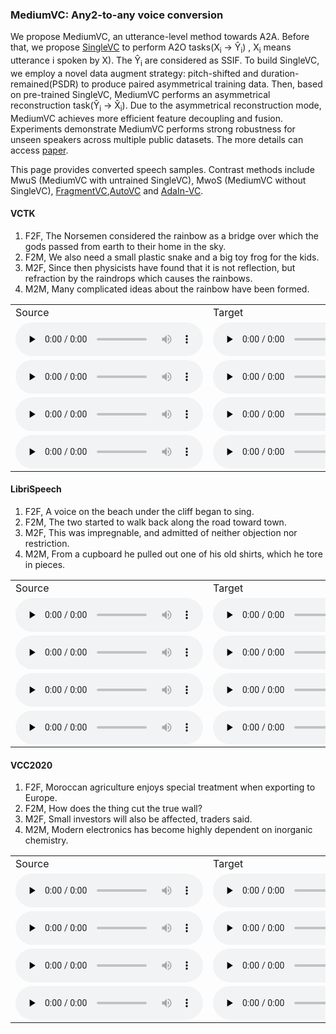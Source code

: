 ### MediumVC: Any2-to-any voice conversion
We propose MediumVC, an utterance-level method towards A2A. Before that, we propose [SingleVC](https://github.com/BrightGu/SingleVC) to perform A2O tasks(X<sub>i</sub> → Ŷ<sub>i</sub>) , X<sub>i</sub> means utterance i spoken by X). The Ŷ<sub>i</sub> are considered as SSIF. To build SingleVC, we employ a novel data augment strategy: pitch-shifted and duration-remained(PSDR) to produce paired asymmetrical training data. Then, based on pre-trained SingleVC, MediumVC performs an asymmetrical reconstruction task(Ŷ<sub>i</sub> → X̂<sub>i</sub>). Due to the asymmetrical reconstruction mode, MediumVC achieves more efficient feature decoupling and fusion. Experiments demonstrate MediumVC performs strong robustness for unseen speakers across multiple public datasets. The more details can access [paper](https://arxiv.org/abs/2110.02500).

This page provides converted speech samples. Contrast methods include MwuS (MediumVC with untrained SingleVC), MwoS (MediumVC without SingleVC), [FragmentVC](https://github.com/yistLin/FragmentVC),[AutoVC](https://github.com/auspicious3000/autovc) and [AdaIn-VC](https://github.com/jjery2243542/adaptive_voice_conversion). 

#### VCTK
1. F2F, The Norsemen considered the rainbow as a bridge over which the gods passed from earth to their home in the sky.
2. F2M, We also need a small plastic snake and a big toy frog for the kids. 
3. M2F, Since then physicists have found that it is not reflection, but refraction by the raindrops which causes the rainbows. 
4. M2M, Many complicated ideas about the rainbow have been formed.

<table>
   <tr>
      <td>Source</td>
      <td>Target</td>
      <td>MediumVC</td>
      <td>MwuS</td>
      <td>MwoS</td>
      <td>FragmentVC</td>
      <td>AutoVC</td>
      <td>AdaIn-VC</td>
   </tr>
   <tr>
      <td><audio id="audio" controls="" preload="none"> <source id="V1_s" src="converted_samples/VCTK/V1/1_src_fp240_016.wav"> </audio></td>
      <td><audio id="audio" controls="" preload="none"> <source id="V1_t" src="converted_samples/VCTK/V1/1_tar_fp231_018.wav"> </audio></td>
      <td><audio id="audio" controls="" preload="none"> <source id="V1_A" src="converted_samples/VCTK/V1/A_MediumVC.wav"> </audio></td>
      <td><audio id="audio" controls="" preload="none"> <source id="V1_B" src="converted_samples/VCTK/V1/B_M_WU_S.wav"> </audio></td>
      <td><audio id="audio" controls="" preload="none"> <source id="V1_C" src="converted_samples/VCTK/V1/C_M_WO_S.wav"> </audio></td>
      <td><audio id="audio" controls="" preload="none"> <source id="V1_D" src="converted_samples/VCTK/V1/D_FragmentVC.wav"> </audio></td>
      <td><audio id="audio" controls="" preload="none"> <source id="V1_E" src="converted_samples/VCTK/V1/E_AutoVC.wav"> </audio></td>
      <td><audio id="audio" controls="" preload="none"> <source id="V1_F" src="converted_samples/VCTK/V1/F_AdaIN-VC.wav"> </audio></td>
   </tr>
   <tr>
      <td><audio id="audio" controls="" preload="none"> <source id="V8_s" src="converted_samples/VCTK/V8/8_src_fp231_004.wav"> </audio></td>
      <td><audio id="audio" controls="" preload="none"> <source id="V8_t" src="converted_samples/VCTK/V8/8_tar_mp275_004.wav"> </audio></td>
      <td><audio id="audio" controls="" preload="none"> <source id="V8_A" src="converted_samples/VCTK/V8/A_MediumVC.wav"> </audio></td>
      <td><audio id="audio" controls="" preload="none"> <source id="V8_B" src="converted_samples/VCTK/V8/B_M_WU_S.wav"> </audio></td>
      <td><audio id="audio" controls="" preload="none"> <source id="V8_C" src="converted_samples/VCTK/V8/C_M_WO_S.wav"> </audio></td>
      <td><audio id="audio" controls="" preload="none"> <source id="V8_D" src="converted_samples/VCTK/V8/D_FragmentVC.wav"> </audio></td>
      <td><audio id="audio" controls="" preload="none"> <source id="V8_E" src="converted_samples/VCTK/V8/E_AutoVC.wav"> </audio></td>
      <td><audio id="audio" controls="" preload="none"> <source id="V8_F" src="converted_samples/VCTK/V8/F_AdaIN-VC.wav"> </audio></td>
   </tr>
   <tr>
      <td><audio id="audio" controls="" preload="none"> <source id="V14_s" src="converted_samples/VCTK/V14/14_src_mp275_019.wav"> </audio></td>
      <td><audio id="audio" controls="" preload="none"> <source id="V14_t" src="converted_samples/VCTK/V14/14_tar_fp231_006.wav"> </audio></td>
      <td><audio id="audio" controls="" preload="none"> <source id="V14_A" src="converted_samples/VCTK/V14/A_MediumVC.wav"> </audio></td>
      <td><audio id="audio" controls="" preload="none"> <source id="V14_B" src="converted_samples/VCTK/V14/B_M_WU_S.wav"> </audio></td>
      <td><audio id="audio" controls="" preload="none"> <source id="V14_C" src="converted_samples/VCTK/V14/C_M_WO_S.wav"> </audio></td>
      <td><audio id="audio" controls="" preload="none"> <source id="V14_D" src="converted_samples/VCTK/V14/D_FragmentVC.wav"> </audio></td>
      <td><audio id="audio" controls="" preload="none"> <source id="V14_E" src="converted_samples/VCTK/V14/E_AutoVC.wav"> </audio></td>
      <td><audio id="audio" controls="" preload="none"> <source id="V14_F" src="converted_samples/VCTK/V14/F_AdaIN-VC.wav"> </audio></td>
   </tr>
   <tr>
      <td><audio id="audio" controls="" preload="none"> <source id="V19_s" src="converted_samples/VCTK/V19/19_src_mp275_020.wav"> </audio></td>
      <td><audio id="audio" controls="" preload="none"> <source id="V19_t" src="converted_samples/VCTK/V19/19_tar_mp226_009.wav"> </audio></td>
      <td><audio id="audio" controls="" preload="none"> <source id="V19_A" src="converted_samples/VCTK/V19/A_MediumVC.wav"> </audio></td>
      <td><audio id="audio" controls="" preload="none"> <source id="V19_B" src="converted_samples/VCTK/V19/B_M_WU_S.wav"> </audio></td>
      <td><audio id="audio" controls="" preload="none"> <source id="V19_C" src="converted_samples/VCTK/V19/C_M_WO_S.wav"> </audio></td>
      <td><audio id="audio" controls="" preload="none"> <source id="V19_D" src="converted_samples/VCTK/V19/D_FragmentVC.wav"> </audio></td>
      <td><audio id="audio" controls="" preload="none"> <source id="V19_E" src="converted_samples/VCTK/V19/E_AutoVC.wav"> </audio></td>
      <td><audio id="audio" controls="" preload="none"> <source id="V19_F" src="converted_samples/VCTK/V19/F_AdaIN-VC.wav"> </audio></td>
   </tr>
   
</table>

#### LibriSpeech
1. F2F, A voice on the beach under the cliff began to sing.
2. F2M, The two started to walk back along the road toward town.
3. M2F, This was impregnable, and admitted of neither objection nor restriction.
4. M2M, From a cupboard he pulled out one of his old shirts, which he tore in pieces.

<table>
   <tr>
      <td>Source</td>
      <td>Target</td>
      <td>MediumVC</td>
      <td>MwuS</td>
      <td>MwoS</td>
      <td>FragmentVC</td>
      <td>AutoVC</td>
      <td>AdaIn-VC</td>
   </tr>
   <tr>
      <td><audio id="audio" controls="" preload="none"> <source id="L2_s" src="converted_samples/LibriSpeech/L2/2_src_f1093_132891_000015_000000.wav"> </audio></td>
      <td><audio id="audio" controls="" preload="none"> <source id="L2_t" src="converted_samples/LibriSpeech/L2/2_tar_f1060_134451_000005_000002.wav"> </audio></td>
      <td><audio id="audio" controls="" preload="none"> <source id="L2_A" src="converted_samples/LibriSpeech/L2/A_MediumVC.wav"> </audio></td>
      <td><audio id="audio" controls="" preload="none"> <source id="L2_B" src="converted_samples/LibriSpeech/L2/B_M_WU_S.wav"> </audio></td>
      <td><audio id="audio" controls="" preload="none"> <source id="L2_C" src="converted_samples/LibriSpeech/L2/C_M_WO_S.wav"> </audio></td>
      <td><audio id="audio" controls="" preload="none"> <source id="L2_D" src="converted_samples/LibriSpeech/L2/D_FragmentVC.wav"> </audio></td>
      <td><audio id="audio" controls="" preload="none"> <source id="L2_E" src="converted_samples/LibriSpeech/L2/E_AutoVC.wav"> </audio></td>
      <td><audio id="audio" controls="" preload="none"> <source id="L2_F" src="converted_samples/LibriSpeech/L2/F_AdaIN-VC.wav"> </audio></td>
   </tr>
   <tr>
      <td><audio id="audio" controls="" preload="none"> <source id="L3_s"  src="converted_samples/LibriSpeech/L3/3_src_f1060_134451_000011_000002.wav"> </audio></td>
      <td><audio id="audio" controls="" preload="none"> <source id="L3_t" src="converted_samples/LibriSpeech/L3/3_tar_m1025_92814_000029_000002.wav"> </audio></td>
      <td><audio id="audio" controls="" preload="none"> <source id="L3_A" src="converted_samples/LibriSpeech/L3/A_MediumVC.wav"> </audio></td>
      <td><audio id="audio" controls="" preload="none"> <source id="L3_B" src="converted_samples/LibriSpeech/L3/B_M_WU_S.wav"> </audio></td>
      <td><audio id="audio" controls="" preload="none"> <source id="L3_C" src="converted_samples/LibriSpeech/L3/C_M_WO_S.wav"> </audio></td>
      <td><audio id="audio" controls="" preload="none"> <source id="L3_D" src="converted_samples/LibriSpeech/L3/D_FragmentVC.wav"> </audio></td>
      <td><audio id="audio" controls="" preload="none"> <source id="L3_E" src="converted_samples/LibriSpeech/L3/E_AutoVC.wav"> </audio></td>
      <td><audio id="audio" controls="" preload="none"> <source id="L3_F" src="converted_samples/LibriSpeech/L3/F_AdaIN-VC.wav"> </audio></td>
   </tr>
   <tr>
      <td><audio id="audio" controls="" preload="none"> <source id="L8_s"  src="converted_samples/LibriSpeech/L8/8_src_m1365_134830_000055_000001.wav"> </audio></td>
      <td><audio id="audio" controls="" preload="none"> <source id="L8_t" src="converted_samples/LibriSpeech/L8/8_tar_f1060_134451_000017_000006.wav"> </audio></td>
      <td><audio id="audio" controls="" preload="none"> <source id="L8_A" src="converted_samples/LibriSpeech/L8/A_MediumVC.wav"> </audio></td>
      <td><audio id="audio" controls="" preload="none"> <source id="L8_B" src="converted_samples/LibriSpeech/L8/B_M_WU_S.wav"> </audio></td>
      <td><audio id="audio" controls="" preload="none"> <source id="L8_C" src="converted_samples/LibriSpeech/L8/C_M_WO_S.wav"> </audio></td>
      <td><audio id="audio" controls="" preload="none"> <source id="L8_D" src="converted_samples/LibriSpeech/L8/D_FragmentVC.wav"> </audio></td>
      <td><audio id="audio" controls="" preload="none"> <source id="L8_E" src="converted_samples/LibriSpeech/L8/E_AutoVC.wav"> </audio></td>
      <td><audio id="audio" controls="" preload="none"> <source id="L8_F" src="converted_samples/LibriSpeech/L8/F_AdaIN-VC.wav"> </audio></td>
   </tr>
   <tr>
      <td><audio id="audio" controls="" preload="none"> <source id="L11_s"  src="converted_samples/LibriSpeech/L11/11_src_m1365_134830_000029_000001.wav"> </audio></td>
      <td><audio id="audio" controls="" preload="none"> <source id="L11_t" src="converted_samples/LibriSpeech/L11/11_tar_m1313_135020_000031_000000.wav"> </audio></td>
      <td><audio id="audio" controls="" preload="none"> <source id="L11_A" src="converted_samples/LibriSpeech/L11/A_MediumVC.wav"> </audio></td>
      <td><audio id="audio" controls="" preload="none"> <source id="L11_B" src="converted_samples/LibriSpeech/L11/B_M_WU_S.wav"> </audio></td>
      <td><audio id="audio" controls="" preload="none"> <source id="L11_C" src="converted_samples/LibriSpeech/L11/C_M_WO_S.wav"> </audio></td>
      <td><audio id="audio" controls="" preload="none"> <source id="L11_D" src="converted_samples/LibriSpeech/L11/D_FragmentVC.wav"> </audio></td>
      <td><audio id="audio" controls="" preload="none"> <source id="L11_E" src="converted_samples/LibriSpeech/L11/E_AutoVC.wav"> </audio></td>
      <td><audio id="audio" controls="" preload="none"> <source id="L11_F" src="converted_samples/LibriSpeech/L11/F_AdaIN-VC.wav"> </audio></td>
   </tr>
</table>

#### VCC2020
1. F2F, Moroccan agriculture enjoys special treatment when exporting to Europe.
2. F2M, How does the thing cut the true wall?
3. M2F, Small investors will also be affected, traders said.
4. M2M, Modern electronics has become highly dependent on inorganic chemistry.
<table>
   <tr>
      <td>Source</td>
      <td>Target</td>
      <td>MediumVC</td>
      <td>MwuS</td>
      <td>MwoS</td>
      <td>FragmentVC</td>
      <td>AutoVC</td>
      <td>AdaIn-VC</td>
   </tr>
   <tr>
      <td><audio id="audio" controls="" preload="none"> <source id="C14_s" src="converted_samples/VCC/C14/14_src_SEF2_E10051.wav"> </audio></td>
      <td><audio id="audio" controls="" preload="none"> <source id="C14_t" src="converted_samples/VCC/C14/14_tar_TEF1_E10054.wav"> </audio></td>
      <td><audio id="audio" controls="" preload="none"> <source id="C14_A" src="converted_samples/VCC/C14/A_MediumVC.wav"> </audio></td>
      <td><audio id="audio" controls="" preload="none"> <source id="C14_B" src="converted_samples/VCC/C14/B_M_WU_S.wav"> </audio></td>
      <td><audio id="audio" controls="" preload="none"> <source id="C14_C" src="converted_samples/VCC/C14/C_M_WO_S.wav"> </audio></td>
      <td><audio id="audio" controls="" preload="none"> <source id="C14_D" src="converted_samples/VCC/C14/D_FragmentVC.wav"> </audio></td>
      <td><audio id="audio" controls="" preload="none"> <source id="C14_E" src="converted_samples/VCC/C14/E_AutoVC.wav"> </audio></td>
      <td><audio id="audio" controls="" preload="none"> <source id="C14_F" src="converted_samples/VCC/C14/F_AdaIN-VC.wav"> </audio></td>
   </tr>
   <tr>
      <td><audio id="audio" controls="" preload="none"> <source id="C1_s" src="converted_samples/VCC/C1/1_src_SEF2_E10043.wav"> </audio></td>
      <td><audio id="audio" controls="" preload="none"> <source id="C1_t" src="converted_samples/VCC/C1/1_tar_TEM1_E10054.wav"> </audio></td>
      <td><audio id="audio" controls="" preload="none"> <source id="C1_A" src="converted_samples/VCC/C1/A_MediumVC.wav"> </audio></td>
      <td><audio id="audio" controls="" preload="none"> <source id="C1_B" src="converted_samples/VCC/C1/B_M_WU_S.wav"> </audio></td>
      <td><audio id="audio" controls="" preload="none"> <source id="C1_C" src="converted_samples/VCC/C1/C_M_WO_S.wav"> </audio></td>
      <td><audio id="audio" controls="" preload="none"> <source id="C1_D" src="converted_samples/VCC/C1/D_FragmentVC.wav"> </audio></td>
      <td><audio id="audio" controls="" preload="none"> <source id="C1_E" src="converted_samples/VCC/C1/E_AutoVC.wav"> </audio></td>
      <td><audio id="audio" controls="" preload="none"> <source id="C1_F" src="converted_samples/VCC/C1/F_AdaIN-VC.wav"> </audio></td>
   </tr>
   <tr>
      <td><audio id="audio" controls="" preload="none"> <source id="C6_s" src="converted_samples/VCC/C6/6_src_SEM1_E10059.wav"> </audio></td>
      <td><audio id="audio" controls="" preload="none"> <source id="C6_t" src="converted_samples/VCC/C6/6_tar_SEF1_E10057.wav"> </audio></td>
      <td><audio id="audio" controls="" preload="none"> <source id="C6_A" src="converted_samples/VCC/C6/A_MediumVC.wav"> </audio></td>
      <td> <audio id="audio" controls="" preload="none"> <source id="C6_B" src="converted_samples/VCC/C6/B_M_WU_S.wav"> </audio></td>
      <td><audio id="audio" controls="" preload="none"> <source id="C6_C" src="converted_samples/VCC/C6/C_M_WO_S.wav"> </audio></td>
      <td><audio id="audio" controls="" preload="none"> <source id="C6_D" src="converted_samples/VCC/C6/D_FragmentVC.wav"> </audio></td>
      <td><audio id="audio" controls="" preload="none"> <source id="C6_E" src="converted_samples/VCC/C6/E_AutoVC.wav"> </audio></td>
      <td><audio id="audio" controls="" preload="none"> <source id="C6_F" src="converted_samples/VCC/C6/F_AdaIN-VC.wav"> </audio></td>
   </tr>
   <tr>
      <td><audio id="audio" controls="" preload="none"> <source id="C13_s" src="converted_samples/VCC/C13/13_src_SEM1_E10056.wav"> </audio></td>
      <td><audio id="audio" controls="" preload="none"> <source id="C13_t" src="converted_samples/VCC/C13/13_tar_TEM2_E20004.wav"> </audio></td>
      <td><audio id="audio" controls="" preload="none"> <source id="C13_A" src="converted_samples/VCC/C13/A_MediumVC.wav"> </audio></td>
      <td><audio id="audio" controls="" preload="none"> <source id="C13_B" src="converted_samples/VCC/C13/B_M_WU_S.wav"> </audio></td>
      <td><audio id="audio" controls="" preload="none"> <source id="C13_C" src="converted_samples/VCC/C13/C_M_WO_S.wav"> </audio></td>
      <td><audio id="audio" controls="" preload="none"> <source id="C13_D" src="converted_samples/VCC/C13/D_FragmentVC.wav"> </audio></td>
      <td><audio id="audio" controls="" preload="none"> <source id="C13_E" src="converted_samples/VCC/C13/E_AutoVC.wav"> </audio></td>
      <td><audio id="audio" controls="" preload="none"> <source id="C13_F" src="converted_samples/VCC/C13/F_AdaIN-VC.wav"> </audio></td>
   </tr>
</table>
